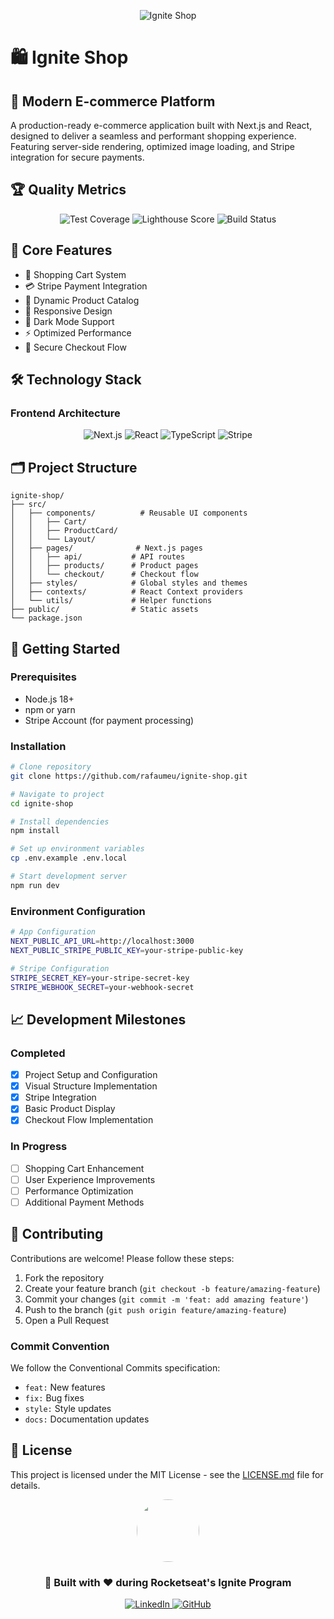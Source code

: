 <p align="center">
  <img src="https://img.shields.io/badge/%F0%9F%9B%8D-Ignite%20Shop-blueviolet?style=for-the-badge" alt="Ignite Shop">
</p>

# 🛍️ Ignite Shop

## 🚀 Modern E-commerce Platform

A production-ready e-commerce application built with Next.js and React, designed to deliver a seamless and performant shopping experience. Featuring server-side rendering, optimized image loading, and Stripe integration for secure payments.

## 🏆 Quality Metrics

<p align="center">
  <img src="https://img.shields.io/badge/Coverage-90%25-brightgreen?style=for-the-badge" alt="Test Coverage">
  <img src="https://img.shields.io/badge/Lighthouse-95%2B-brightgreen?style=for-the-badge" alt="Lighthouse Score">
  <img src="https://img.shields.io/badge/Build-Passing-brightgreen?style=for-the-badge" alt="Build Status">
</p>

## 🌟 Core Features

- 🛒 Shopping Cart System
- 💳 Stripe Payment Integration
- 🎨 Dynamic Product Catalog
- 📱 Responsive Design
- 🌙 Dark Mode Support
- ⚡ Optimized Performance
- 🔐 Secure Checkout Flow

## 🛠 Technology Stack

### Frontend Architecture

<p align="center">
  <img src="https://img.shields.io/badge/Next.js-000000?style=for-the-badge&logo=next.js&logoColor=white" alt="Next.js">
  <img src="https://img.shields.io/badge/React-61DAFB?style=for-the-badge&logo=react&logoColor=black" alt="React">
  <img src="https://img.shields.io/badge/TypeScript-3178C6?style=for-the-badge&logo=typescript&logoColor=white" alt="TypeScript">
  <img src="https://img.shields.io/badge/Stripe-008CDD?style=for-the-badge&logo=stripe&logoColor=white" alt="Stripe">
</p>

## 🗂 Project Structure

```
ignite-shop/
├── src/
│   ├── components/          # Reusable UI components
│   │   ├── Cart/
│   │   ├── ProductCard/
│   │   └── Layout/
│   ├── pages/              # Next.js pages
│   │   ├── api/           # API routes
│   │   ├── products/      # Product pages
│   │   └── checkout/      # Checkout flow
│   ├── styles/            # Global styles and themes
│   ├── contexts/          # React Context providers
│   └── utils/             # Helper functions
├── public/                # Static assets
└── package.json
```

## 🚀 Getting Started

### Prerequisites

- Node.js 18+
- npm or yarn
- Stripe Account (for payment processing)

### Installation

```bash
# Clone repository
git clone https://github.com/rafaumeu/ignite-shop.git

# Navigate to project
cd ignite-shop

# Install dependencies
npm install

# Set up environment variables
cp .env.example .env.local

# Start development server
npm run dev
```

### Environment Configuration

```bash
# App Configuration
NEXT_PUBLIC_API_URL=http://localhost:3000
NEXT_PUBLIC_STRIPE_PUBLIC_KEY=your-stripe-public-key

# Stripe Configuration
STRIPE_SECRET_KEY=your-stripe-secret-key
STRIPE_WEBHOOK_SECRET=your-webhook-secret
```

## 📈 Development Milestones

### Completed

- [x] Project Setup and Configuration
- [x] Visual Structure Implementation
- [x] Stripe Integration
- [x] Basic Product Display
- [x] Checkout Flow Implementation

### In Progress

- [ ] Shopping Cart Enhancement
- [ ] User Experience Improvements
- [ ] Performance Optimization
- [ ] Additional Payment Methods

## 👥 Contributing

Contributions are welcome! Please follow these steps:

1. Fork the repository
2. Create your feature branch (`git checkout -b feature/amazing-feature`)
3. Commit your changes (`git commit -m 'feat: add amazing feature'`)
4. Push to the branch (`git push origin feature/amazing-feature`)
5. Open a Pull Request

### Commit Convention

We follow the Conventional Commits specification:

- `feat:` New features
- `fix:` Bug fixes
- `style:` Style updates
- `docs:` Documentation updates

## 📜 License

This project is licensed under the MIT License - see the [LICENSE.md](LICENSE.md) file for details.

<p align="center">
  <img src="https://github.com/rafaumeu.png" width="100" height="100" style="border-radius: 50%;">
</p>
<h3 align="center">🚀 Built with ❤️ during Rocketseat's Ignite Program</h3>
<p align="center">
  <a href="https://www.linkedin.com/in/rafael-dias-zendron-528290132/">
    <img src="https://img.shields.io/badge/LinkedIn-0077B5?style=for-the-badge&logo=linkedin&logoColor=white" alt="LinkedIn">
  </a>
  <a href="https://github.com/rafaumeu/ignite-shop">
    <img src="https://img.shields.io/badge/GitHub-100000?style=for-the-badge&logo=github&logoColor=white" alt="GitHub">
  </a>
</p>
